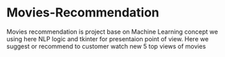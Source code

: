 # Movies-Recommendation
Movies recommendation is project base on Machine Learning concept we using here NLP logic and tkinter for presentaion point of view. Here we suggest or recommend to customer watch new 5 top views of movies
